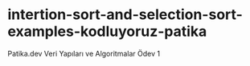 # intertion-sort-and-selection-sort-examples-kodluyoruz-patika
Patika.dev Veri Yapıları ve Algoritmalar Ödev 1
